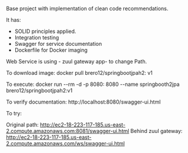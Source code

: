 Base project with implementation of clean code recommendations.

It has:
* SOLID principles applied.
* Integration testing
* Swagger for service documentation
* Dockerfile for Docker imaging

Web Service is using - zuul gateway app- to change Path.

To download image:
docker pull brero12/springbootjpah2: v1

To execute:
docker run --rm -d -p 8080: 8080 --name springbooth2jpa brero12/springbootjpah2:v1

To verify documentation:
http://localhost:8080/swagger-ui.html

To try:

Original path:  http://ec2-18-223-117-185.us-east-2.compute.amazonaws.com:8081/swagger-ui.html
Behind zuul gateway: http://ec2-18-223-117-185.us-east-2.compute.amazonaws.com/ws/swagger-ui.html
